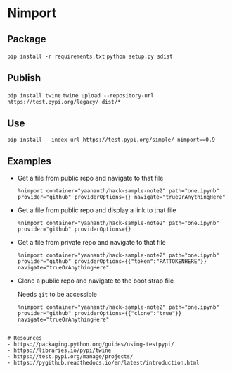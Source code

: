 # Nimport

## Package
`pip install -r requirements.txt`
`python setup.py sdist`

## Publish
`pip install twine`
`twine upload --repository-url https://test.pypi.org/legacy/ dist/*`

## Use
`pip install --index-url https://test.pypi.org/simple/ nimport==0.9`

## Examples
- Get a file from public repo and navigate to that file
    ```
    %nimport container="yaananth/hack-sample-note2" path="one.ipynb" provider="github" providerOptions={} navigate="trueOrAnythingHere"
    ```

- Get a file from public repo and display a link to that file
    ```
    %nimport container="yaananth/hack-sample-note2" path="one.ipynb" provider="github" providerOptions={}
    ```

- Get a file from private repo and navigate to that file
    ```
    %nimport container="yaananth/hack-sample-note2" path="one.ipynb" provider="github" providerOptions={{"token":"PATTOKENHERE"}} navigate="trueOrAnythingHere"
    ```

- Clone a public repo and navigate to the boot strap file

    Needs `git` to be accessible
    ```
    %nimport container="yaananth/hack-sample-note2" path="one.ipynb" provider="github" providerOptions={{"clone":"true"}} navigate="trueOrAnythingHere"
```

# Resources
- https://packaging.python.org/guides/using-testpypi/
- https://libraries.io/pypi/twine
- https://test.pypi.org/manage/projects/
- https://pygithub.readthedocs.io/en/latest/introduction.html
